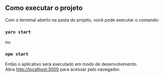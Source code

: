 ## Como executar o projeto

Com o terminal aberto na pasta do projeto, você pode executar o comando:

### `yarn start`

ou

### `npm start`

Então o aplicativo será executado em modo de desenvolvimento.<br />
Abra [http://localhost:3000](http://localhost:3000) para acessar pelo navegador.

